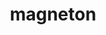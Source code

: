 ---
id: 82
title: magneton
types: [electric,steel]
image: https://raw.githubusercontent.com/PokeAPI/sprites/master/sprites/pokemon/82.png
---